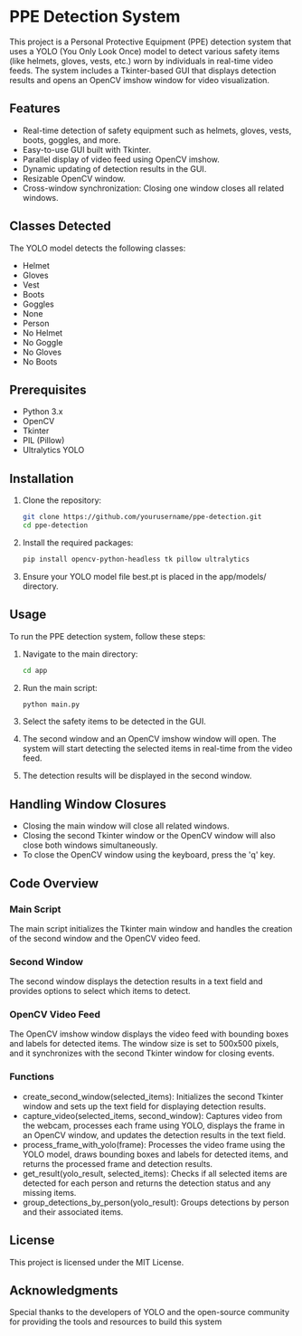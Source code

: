 # PPE Detection System

This project is a Personal Protective Equipment (PPE) detection system that uses a YOLO (You Only Look Once) model to detect various safety items (like helmets, gloves, vests, etc.) worn by individuals in real-time video feeds. The system includes a Tkinter-based GUI that displays detection results and opens an OpenCV imshow window for video visualization.

## Features

- Real-time detection of safety equipment such as helmets, gloves, vests, boots, goggles, and more.
- Easy-to-use GUI built with Tkinter.
- Parallel display of video feed using OpenCV imshow.
- Dynamic updating of detection results in the GUI.
- Resizable OpenCV window.
- Cross-window synchronization: Closing one window closes all related windows.

## Classes Detected

The YOLO model detects the following classes:

- Helmet
- Gloves
- Vest
- Boots
- Goggles
- None
- Person
- No Helmet
- No Goggle
- No Gloves
- No Boots

## Prerequisites

- Python 3.x
- OpenCV
- Tkinter
- PIL (Pillow)
- Ultralytics YOLO

## Installation

1. Clone the repository:

   ```bash
   git clone https://github.com/yourusername/ppe-detection.git
   cd ppe-detection
   ```

2. Install the required packages:

   ```bash
   pip install opencv-python-headless tk pillow ultralytics
   ```

3. Ensure your YOLO model file best.pt is placed in the app/models/ directory.

## Usage

To run the PPE detection system, follow these steps:

1. Navigate to the main directory:

   ```bash
   cd app
   ```

2. Run the main script:

   ```bash
   python main.py
   ```

3. Select the safety items to be detected in the GUI.

4. The second window and an OpenCV imshow window will open. The system will start detecting the selected items in real-time from the video feed.

5. The detection results will be displayed in the second window.

## Handling Window Closures

- Closing the main window will close all related windows.
- Closing the second Tkinter window or the OpenCV window will also close both windows simultaneously.
- To close the OpenCV window using the keyboard, press the 'q' key.

## Code Overview

### Main Script

The main script initializes the Tkinter main window and handles the creation of the second window and the OpenCV video feed.

### Second Window

The second window displays the detection results in a text field and provides options to select which items to detect.

### OpenCV Video Feed

The OpenCV imshow window displays the video feed with bounding boxes and labels for detected items. The window size is set to 500x500 pixels, and it synchronizes with the second Tkinter window for closing events.

### Functions

- create_second_window(selected_items): Initializes the second Tkinter window and sets up the text field for displaying detection results.
- capture_video(selected_items, second_window): Captures video from the webcam, processes each frame using YOLO, displays the frame in an OpenCV window, and updates the detection results in the text field.
- process_frame_with_yolo(frame): Processes the video frame using the YOLO model, draws bounding boxes and labels for detected items, and returns the processed frame and detection results.
- get_result(yolo_result, selected_items): Checks if all selected items are detected for each person and returns the detection status and any missing items.
- group_detections_by_person(yolo_result): Groups detections by person and their associated items.

## License

This project is licensed under the MIT License.

## Acknowledgments

Special thanks to the developers of YOLO and the open-source community for providing the tools and resources to build this system
